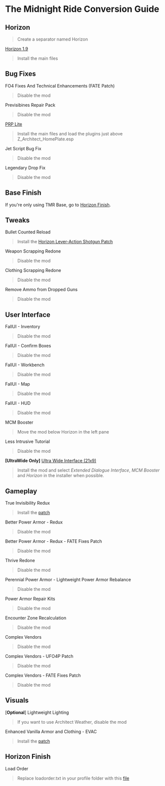 # The Midnight Ride Conversion Guide

## Horizon
>Create a separator named Horizon

[Horizon 1.9](https://www.nexusmods.com/fallout4/mods/17374)
>Install the main files

## Bug Fixes
FO4 Fixes And Technical Enhancements (FATE Patch)
>Disable the mod

Previsibines Repair Pack
>Disable the mod

[PRP Lite](https://www.nexusmods.com/fallout4/mods/64405)
>Install the main files and load the plugins just above Z_Architect_HomePlate.esp

Jet Script Bug Fix
>Disable the mod

Legendary Drop Fix
>Disable the mod

## Base Finish
If you're only using TMR Base, go to [Horizon Finish](#horizon-finish).

## Tweaks
Bullet Counted Reload
>Install the [Horizon Lever-Action Shotgun Patch](https://www.nexusmods.com/fallout4/mods/45120)

Weapon Scrapping Redone
>Disable the mod

Clothing Scrapping Redone
>Disable the mod

Remove Ammo from Dropped Guns
>Disable the mod

## User Interface
FallUI - Inventory
>Disable the mod

FallUI - Confirm Boxes
>Disable the mod

FallUI - Workbench
>Disable the mod

FallUI - Map
>Disable the mod

FallUI - HUD
>Disable the mod

MCM Booster
>Move the mod below Horizon in the left pane

Less Intrusive Tutorial
>Disable the mod

**[UltraWide Only]** [Ultra Wide Interface (21x9)](https://www.nexusmods.com/fallout4/mods/65677)
>Install the mod and select *Extended Dialogue Interface*, *MCM Booster* and *Horizon* in the installer when possible.

## Gameplay
True Invisibility Redux
>Install the [patch](https://www.nexusmods.com/fallout4/mods/69033)

Better Power Armor - Redux
>Disable the mod

Better Power Armor - Redux - FATE Fixes Patch
>Disable the mod

Thrive Redone
>Disable the mod

Perennial Power Armor - Lightweight Power Armor Rebalance
>Disable the mod

Power Armor Repair Kits
>Disable the mod

Encounter Zone Recalculation
>Disable the mod

Complex Vendors
>Disable the mod

Complex Vendors - UFO4P Patch
>Disable the mod

Complex Vendors - FATE Fixes Patch
>Disable the mod

## Visuals
[**Optional**] Lightweight Lighting
>If you want to use Architect Weather, disable the mod

Enhanced Vanilla Armor and Clothing - EVAC
>Install the [patch](https://www.nexusmods.com/fallout4/mods/69033)

## Horizon Finish
Load Order
>Replace loadorder.txt in your profile folder with this [file](https://raw.githubusercontent.com/nemal34/grebHorizonEssential/main/loadorder.txt)
